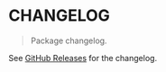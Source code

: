 # CHANGELOG

> Package changelog.

See [GitHub Releases](https://github.com/stdlib-js/math-strided-special-acot-by/releases) for the changelog.